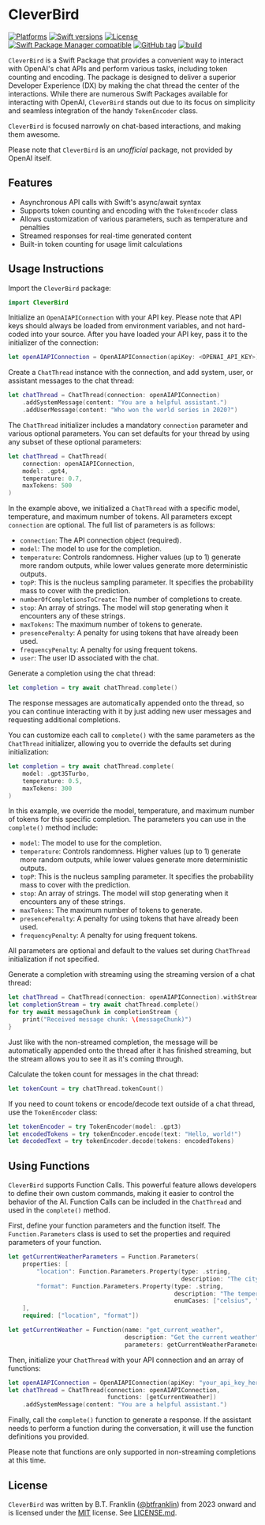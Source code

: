 # CleverBird

[![Platforms](https://img.shields.io/endpoint?url=https%3A%2F%2Fswiftpackageindex.com%2Fapi%2Fpackages%2Fbtfranklin%2FCleverBird%2Fbadge%3Ftype%3Dplatforms)](https://swiftpackageindex.com/btfranklin/CleverBird)
[![Swift versions](https://img.shields.io/endpoint?url=https%3A%2F%2Fswiftpackageindex.com%2Fapi%2Fpackages%2Fbtfranklin%2FCleverBird%2Fbadge%3Ftype%3Dswift-versions)](https://swiftpackageindex.com/btfranklin/CleverBird)
[![License](https://img.shields.io/badge/License-MIT-blue.svg)](https://github.com/btfranklin/CleverBird/blob/main/LICENSE)
[![Swift Package Manager compatible](https://img.shields.io/badge/SPM-compatible-brightgreen.svg?style=flat&colorA=28a745&&colorB=4E4E4E)](https://github.com/apple/swift-package-manager)
[![GitHub tag](https://img.shields.io/github/tag/btfranklin/CleverBird.svg)](https://github.com/btfranklin/CleverBird)
[![build](https://github.com/btfranklin/CleverBird/actions/workflows/build.yml/badge.svg)](https://github.com/btfranklin/CleverBird/actions/workflows/build.yml)

`CleverBird` is a Swift Package that provides a convenient way to interact with OpenAI's chat APIs and perform various tasks, including token counting and encoding. The package is designed to deliver a superior Developer Experience (DX) by making the chat thread the center of the interactions. While there are numerous Swift Packages available for interacting with OpenAI, `CleverBird` stands out due to its focus on simplicity and seamless integration of the handy `TokenEncoder` class. 

`CleverBird` is focused narrowly on chat-based interactions, and making them awesome.

Please note that `CleverBird` is an *unofficial* package, not provided by OpenAI itself.

## Features

- Asynchronous API calls with Swift's async/await syntax
- Supports token counting and encoding with the `TokenEncoder` class
- Allows customization of various parameters, such as temperature and penalties
- Streamed responses for real-time generated content
- Built-in token counting for usage limit calculations

## Usage Instructions

Import the `CleverBird` package:

```swift
import CleverBird
```

Initialize an `OpenAIAPIConnection` with your API key. Please note that API keys should always be loaded from environment variables, and not hard-coded into your source. After you have loaded your API key, pass it to the initializer of the connection:

```swift
let openAIAPIConnection = OpenAIAPIConnection(apiKey: <OPENAI_API_KEY>)
```

Create a `ChatThread` instance with the connection, and add system, user, or assistant messages to the chat thread:

```swift
let chatThread = ChatThread(connection: openAIAPIConnection)
    .addSystemMessage(content: "You are a helpful assistant.")
    .addUserMessage(content: "Who won the world series in 2020?")
```

The `ChatThread` initializer includes a mandatory `connection` parameter and various optional parameters. You can set defaults for your thread by using any subset of these optional parameters:

```swift
let chatThread = ChatThread(
    connection: openAIAPIConnection, 
    model: .gpt4, 
    temperature: 0.7, 
    maxTokens: 500
)
```

In the example above, we initialized a `ChatThread` with a specific model, temperature, and maximum number of tokens. All parameters except `connection` are optional. The full list of parameters is as follows:

- `connection`: The API connection object (required).
- `model`: The model to use for the completion.
- `temperature`: Controls randomness. Higher values (up to 1) generate more random outputs, while lower values generate more deterministic outputs.
- `topP`: This is the nucleus sampling parameter. It specifies the probability mass to cover with the prediction.
- `numberOfCompletionsToCreate`: The number of completions to create.
- `stop`: An array of strings. The model will stop generating when it encounters any of these strings.
- `maxTokens`: The maximum number of tokens to generate.
- `presencePenalty`: A penalty for using tokens that have already been used.
- `frequencyPenalty`: A penalty for using frequent tokens.
- `user`: The user ID associated with the chat.

Generate a completion using the chat thread:

```swift
let completion = try await chatThread.complete()
```

The response messages are automatically appended onto the thread, so
you can continue interacting with it by just adding new user messages
and requesting additional completions.

You can customize each call to `complete()` with the same parameters as the `ChatThread` initializer, allowing you to override the defaults set during initialization:

```swift
let completion = try await chatThread.complete(
    model: .gpt35Turbo, 
    temperature: 0.5, 
    maxTokens: 300
)
```

In this example, we override the model, temperature, and maximum number of tokens for this specific completion. The parameters you can use in the `complete()` method include:

- `model`: The model to use for the completion.
- `temperature`: Controls randomness. Higher values (up to 1) generate more random outputs, while lower values generate more deterministic outputs.
- `topP`: This is the nucleus sampling parameter. It specifies the probability mass to cover with the prediction.
- `stop`: An array of strings. The model will stop generating when it encounters any of these strings.
- `maxTokens`: The maximum number of tokens to generate.
- `presencePenalty`: A penalty for using tokens that have already been used.
- `frequencyPenalty`: A penalty for using frequent tokens.

All parameters are optional and default to the values set during `ChatThread` initialization if not specified.

Generate a completion with streaming using the streaming version of a chat thread:

```swift
let chatThread = ChatThread(connection: openAIAPIConnection).withStreaming()
let completionStream = try await chatThread.complete()
for try await messageChunk in completionStream {
    print("Received message chunk: \(messageChunk)")
}
```

Just like with the non-streamed completion, the message will be automatically
appended onto the thread after it has finished streaming, but the stream
allows you to see it as it's coming through.

Calculate the token count for messages in the chat thread:

```swift
let tokenCount = try chatThread.tokenCount()
```

If you need to count tokens or encode/decode text outside of a chat thread,
use the `TokenEncoder` class:

```swift
let tokenEncoder = try TokenEncoder(model: .gpt3)
let encodedTokens = try tokenEncoder.encode(text: "Hello, world!")
let decodedText = try tokenEncoder.decode(tokens: encodedTokens)
```

## Using Functions

`CleverBird` supports Function Calls. This powerful feature allows developers to define their own custom commands, making it easier to control the behavior of the AI. Function Calls can be included in the `ChatThread` and used in the `complete()` method.

First, define your function parameters and the function itself. The `Function.Parameters` class is used to set the properties and required parameters of your function.

```swift
let getCurrentWeatherParameters = Function.Parameters(
    properties: [
        "location": Function.Parameters.Property(type: .string,
                                                 description: "The city and state, e.g. San Francisco, CA"),
        "format": Function.Parameters.Property(type: .string,
                                               description: "The temperature unit to use. Infer this from the user's location.",
                                               enumCases: ["celsius", "fahrenheit"])
    ],
    required: ["location", "format"])

let getCurrentWeather = Function(name: "get_current_weather",
                                 description: "Get the current weather",
                                 parameters: getCurrentWeatherParameters)
```

Then, initialize your `ChatThread` with your API connection and an array of functions:

```swift
let openAIAPIConnection = OpenAIAPIConnection(apiKey: "your_api_key_here")
let chatThread = ChatThread(connection: openAIAPIConnection,
                            functions: [getCurrentWeather])
    .addSystemMessage(content: "You are a helpful assistant.")
```

Finally, call the `complete()` function to generate a response. If the assistant needs to perform a function during the conversation, it will use the function definitions you provided.

Please note that functions are only supported in non-streaming completions at this time.

## License

`CleverBird` was written by B.T. Franklin ([@btfranklin](https://github.com/btfranklin)) from 2023 onward and is licensed under the [MIT](https://opensource.org/licenses/MIT) license. See [LICENSE.md](LICENSE.md).
